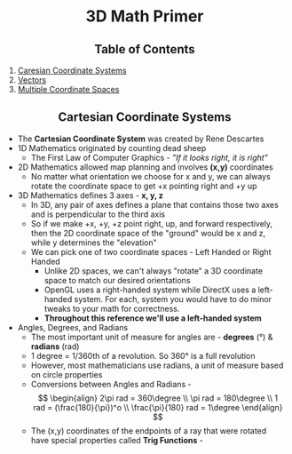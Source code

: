 <h1 align="center"> 3D Math Primer </h1>

<h2 align="center"> Table of Contents </h2>

1. [Caresian Coordinate Systems]()
2. [Vectors]()
3. [Multiple Coordinate Spaces]()

<h2 align="center" id="cartesian-coordinate-systems"> Cartesian Coordinate Systems </h2>

- The **Cartesian Coordinate System** was created by Rene Descartes
- 1D Mathematics originated by counting dead sheep
    * The First Law of Computer Graphics - *"If it looks right, it is right"*
- 2D Mathematics allowed map planning and involves **(x,y)** coordinates
    * No matter what orientation we choose for x and y, we can always rotate the coordinate space to get +x pointing right and +y up
- 3D Mathematics defines 3 axes - **x, y, z**
    * In 3D, any pair of axes defines a plane that contains those two axes and is perpendicular to the third axis
    * So if we make +x, +y, +z point right, up, and forward respectively, then the 2D coordinate space of the "ground" would be x and z, while y determines the "elevation"
    * We can pick one of two coordinate spaces - Left Handed or Right Handed
        * Unlike 2D spaces, we can't always "rotate" a 3D coordinate space to match our desired orientations
        * OpenGL uses a right-handed system while DirectX uses a left-handed system. For each, system you would have to do minor tweaks to your math for correctness.
        * **Throughout this reference we'll use a left-handed system**
- Angles, Degrees, and Radians
    * The most important unit of measure for angles are - **degrees** (&deg;) & **radians** (rad)
    * 1 degree = 1/360th of a revolution. So 360&deg; is a full revolution
    * However, most mathematicians use radians, a unit of measure based on circle properties
    * Conversions between Angles and Radians -
         $$
        \begin{align}
        2\pi rad = 360\degree \\
        \pi rad = 180\degree \\
        1 rad = (\frac{180}{\pi})^o \\
        \frac{\pi}{180} rad = 1\degree
        \end{align}
        $$
    * The (x,y) coordinates of the endpoints of a ray that were rotated have special properties called **Trig Functions** -